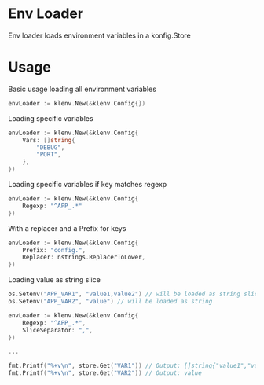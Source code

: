 # Env Loader
Env loader loads environment variables in a konfig.Store

# Usage

Basic usage loading all environment variables
```go
envLoader := klenv.New(&klenv.Config{})
```

Loading specific variables
```go
envLoader := klenv.New(&klenv.Config{
	Vars: []string{
		"DEBUG",
		"PORT",
	},
})
```

Loading specific variables if key matches regexp
```go
envLoader := klenv.New(&klenv.Config{
	Regexp: "^APP_.*"
})
```

With a replacer and a Prefix for keys
```go
envLoader := klenv.New(&klenv.Config{
	Prefix: "config.",
	Replacer: nstrings.ReplacerToLower,
})
```

Loading value as string slice
```go
os.Setenv("APP_VAR1", "value1,value2") // will be loaded as string slice
os.Setenv("APP_VAR2", "value") // will be loaded as string

envLoader := klenv.New(&klenv.Config{
	Regexp: "^APP_.*",
	SliceSeparator: ",",
})

...

fmt.Printf("%+v\n", store.Get("VAR1")) // Output: []string{"value1","value2}
fmt.Printf("%+v\n", store.Get("VAR2")) // Output: value
```
